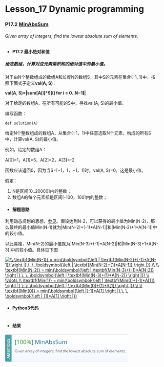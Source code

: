 # Lesson_17 Dynamic programming  

### P17.2 [MinAbsSum](https://app.codility.com/programmers/lessons/17-dynamic_programming/min_abs_sum/) 

###### Given array of integers, find the lowest absolute sum of elements.

* #### P17.2  最小绝对和值

##### 给定数组，计算对应元素乘积和的绝对值中的最小值。

对于由N个整数组成的数组A和长度N的数组S，其中S的元素在集合{-1, 1}中，按照下面式子定义**val(A, S)**：

**val(A, S)=|sum[A[i]\*S[i] for i = 0..N−1]|**


对于给定的数组A，在所有可能的S中，寻找val(A, S)的最小值。

编写函数：
```
def solution(A)
```

给定N个整数组成的数组A，从集合{−1，1}中任意选取N个元素，构成的所有S中，计算val(A, S)的最小值。

例如，给定的数组A：

A[0]=1，A[1]=5，A[2]=2，A[3]=-2

函数应该返回0，因为当S=[−1，1，−1，1]时，val(A, S)=0，这是最小值。

假定：
  1. N是区间[0..20000]内的整数；
  2. 数组A的每个元素都是区间[-100，100]内的整数；

* #### 解题思路

利用动态规划的思想，[参见](https://mp.weixin.qq.com/s/CxJ_bB-1y3AxBVReO2YK5A)。假设达到N-2，可以获得的最小值为Min(N-2)，那么最终的最小值Min(N-1)就为|Min(N-2)+(-1)\*A[N-1]|和|Min(N-2)+1\*A[N-1]|中的较小值。

以此类推，Min(N-2)的最小值就为|Min(N-3)+(-1)\*A[N-2]|和|Min(N-3)+1\*A[N-3]|中的较小值。具体见下图

<a href="https://www.codecogs.com/eqnedit.php?latex=\\&space;\textbf{Min(N-1)}&space;=&space;min(\boldsymbol{\left&space;|&space;\textbf{Min(N-2)&plus;(-1)*A[N-1]}&space;\right&space;|},\,&space;\,&space;\boldsymbol{\left&space;|&space;\textbf{Min(N-2)&plus;(1)*A[N-1]}&space;\right&space;|})&space;\\&space;\\&space;\textbf{Min(N-2)}&space;=&space;min(\boldsymbol{\left&space;|&space;\textbf{Min(N-3)&plus;(-1)*A[N-2]}&space;\right&space;|},\,&space;\,&space;\boldsymbol{\left&space;|&space;\textbf{Min(N-3)&plus;(1)*A[N-2]}&space;\right&space;|})&space;\\&space;\vdots&space;\\&space;\textbf{Min(1)}&space;=&space;min(\boldsymbol{\left&space;|&space;\textbf{Min(0)&plus;(-1)*A[1]}&space;\right&space;|},\:&space;\:&space;\boldsymbol{\left&space;|&space;\textbf{Min(0)&plus;(1)*A[1]}&space;\right&space;|})&space;\\&space;\\&space;\textbf{Min(0)}&space;=&space;min(\boldsymbol{\left&space;|(-1)*A[1]&space;\right&space;|},\,&space;\,&space;\boldsymbol{\left&space;|&space;(1)*A[1]&space;\right&space;|})" target="_blank"><img src="https://latex.codecogs.com/gif.latex?\\&space;\textbf{Min(N-1)}&space;=&space;min(\boldsymbol{\left&space;|&space;\textbf{Min(N-2)&plus;(-1)*A[N-1]}&space;\right&space;|},\,&space;\,&space;\boldsymbol{\left&space;|&space;\textbf{Min(N-2)&plus;(1)*A[N-1]}&space;\right&space;|})&space;\\&space;\\&space;\textbf{Min(N-2)}&space;=&space;min(\boldsymbol{\left&space;|&space;\textbf{Min(N-3)&plus;(-1)*A[N-2]}&space;\right&space;|},\,&space;\,&space;\boldsymbol{\left&space;|&space;\textbf{Min(N-3)&plus;(1)*A[N-2]}&space;\right&space;|})&space;\\&space;\vdots&space;\\&space;\textbf{Min(1)}&space;=&space;min(\boldsymbol{\left&space;|&space;\textbf{Min(0)&plus;(-1)*A[1]}&space;\right&space;|},\:&space;\:&space;\boldsymbol{\left&space;|&space;\textbf{Min(0)&plus;(1)*A[1]}&space;\right&space;|})&space;\\&space;\\&space;\textbf{Min(0)}&space;=&space;min(\boldsymbol{\left&space;|(-1)*A[1]&space;\right&space;|},\,&space;\,&space;\boldsymbol{\left&space;|&space;(1)*A[1]&space;\right&space;|})" title="\\ \textbf{Min(N-1)} = min(\boldsymbol{\left | \textbf{Min(N-2)+(-1)*A[N-1]} \right |},\, \, \boldsymbol{\left | \textbf{Min(N-2)+(1)*A[N-1]} \right |}) \\ \\ \textbf{Min(N-2)} = min(\boldsymbol{\left | \textbf{Min(N-3)+(-1)*A[N-2]} \right |},\, \, \boldsymbol{\left | \textbf{Min(N-3)+(1)*A[N-2]} \right |}) \\ \vdots \\ \textbf{Min(1)} = min(\boldsymbol{\left | \textbf{Min(0)+(-1)*A[1]} \right |},\: \: \boldsymbol{\left | \textbf{Min(0)+(1)*A[1]} \right |}) \\ \\ \textbf{Min(0)} = min(\boldsymbol{\left |(-1)*A[1] \right |},\, \, \boldsymbol{\left | (1)*A[1] \right |})" /></a>

* #### Python3代码

```

```

* #### 结果


![image](https://github.com/Anfany/Codility-Lessons-By-Python3/blob/master/L17_Dynamic%20programming/17.2.png)
